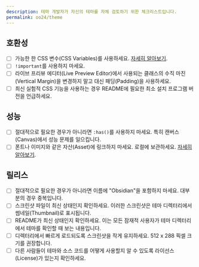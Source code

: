 ```yaml
---
description: 테마 개발자가 자신의 테마를 자체 검토하기 위한 체크리스트입니다.
permalink: oo24/theme
---
```

## 호환성

- [ ] 가능한 한 CSS 변수(CSS Variables)를 사용하세요. [자세히 알아보기](https://docs.obsidian.md/Reference/CSS+variables/CSS+variables).
- [ ] `!important`를 사용하지 마세요.
- [ ] 라이브 프리뷰 에디터(Live Preview Editor)에서 사용되는 클래스의 수직 마진(Vertical Margin)을 변경하지 말고 대신 패딩(Padding)을 사용하세요.
- [ ] 최신 실험적 CSS 기능을 사용하는 경우 README에 필요한 최소 설치 프로그램 버전을 언급하세요.

## 성능

- [ ] 절대적으로 필요한 경우가 아니라면 `:has()`를 사용하지 마세요. 특히 캔버스(Canvas)에서 성능 문제를 일으킵니다.
- [ ] 폰트나 이미지와 같은 자산(Asset)에 링크하지 마세요. 로컬에 보관하세요. [자세히 알아보기](https://docs.obsidian.md/Themes/App+themes/Theme+guidelines#Keep+assets+local).

## 릴리스

- [ ] 절대적으로 필요한 경우가 아니라면 이름에 "Obsidian"을 포함하지 마세요. 대부분의 경우 중복입니다.
- [ ] 스크린샷 파일이 최신 상태인지 확인하세요. 이러한 스크린샷은 테마 디렉터리에서 썸네일(Thumbnail)로 표시됩니다.
- [ ] README가 최신 상태인지 확인하세요. 이는 모든 잠재적 사용자가 테마 디렉터리에서 테마를 확인할 때 보는 내용입니다.
- [ ] 디렉터리에서 빠르게 로드되도록 스크린샷을 작게 유지하세요. 512 x 288 픽셀 크기를 권장합니다.
- [ ] 다른 사람들이 테마와 소스 코드를 어떻게 사용할지 알 수 있도록 라이선스(License)가 있는지 확인하세요.
